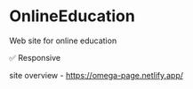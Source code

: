 # OnlineEducation
Web site for online education

✅ Responsive

site overview - https://omega-page.netlify.app/
